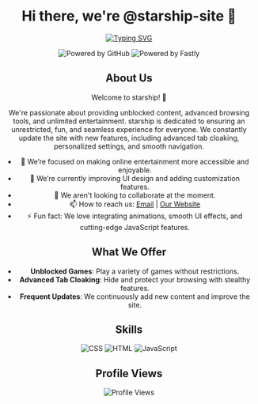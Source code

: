 <div align="center">

# Hi there, we're @starship-site 👋

[![Typing SVG](https://readme-typing-svg.demolab.com?font=Space+Grotesk&pause=1000&color=AE54FF&center=true&width=435&lines=Looking+awesome!+%E2%9C%A8;We+use+HTML%2C+CSS%2C+and+JavaScript.+%F0%9F%A7%91%E2%80%8D%F0%9F%92%BB;Follow+us!+%F0%9F%91%A4;Star+the+website's+repo!+%E2%AD%90;Check+out+our+website!+%F0%9F%8C%90;gameverse.global.ssl.fastly.net)](https://git.io/typing-svg)

![Powered by GitHub](https://img.shields.io/badge/powered%20by-GitHub-black?style=for-the-badge&logo=github&logoColor=white)
![Powered by Fastly](https://img.shields.io/badge/powered%20by-Fastly-black?style=for-the-badge&logo=fastly&logoColor=white)

## About Us
Welcome to starship! 🚀

We're passionate about providing unblocked content, advanced browsing tools, and unlimited entertainment. starship is dedicated to ensuring an unrestricted, fun, and seamless experience for everyone. We constantly update the site with new features, including advanced tab cloaking, personalized settings, and smooth navigation.

- 👀 We’re focused on making online entertainment more accessible and enjoyable.
- 🌱 We’re currently improving UI design and adding customization features.
- 💞️ We aren't looking to collaborate at the moment.
- 📫 How to reach us: [Email](mailto:gameverse.site@gmail.com) | [Our Website](https://gameverse.global.ssl.fastly.net)
- ⚡ Fun fact: We love integrating animations, smooth UI effects, and cutting-edge JavaScript features.

## What We Offer
- **Unblocked Games**: Play a variety of games without restrictions.
- **Advanced Tab Cloaking**: Hide and protect your browsing with stealthy features.
- **Frequent Updates**: We continuously add new content and improve the site.

## Skills
![CSS](https://img.shields.io/badge/-CSS-black?style=for-the-badge&logo=CSS3&logoColor=white)
![HTML](https://img.shields.io/badge/-HTML-black?style=for-the-badge&logo=HTML5&logoColor=white)
![JavaScript](https://img.shields.io/badge/-JavaScript-black?style=for-the-badge&logo=JavaScript&logoColor=white)

## Profile Views
![Profile Views](https://komarev.com/ghpvc/?username=starship-site&style=for-the-badge&color=AE54FF&label=PROFILE+VIEWS)


</div>

<!---
the-gameverse/the-gameverse is a ✨ special ✨ repository because its `README.md` (this file) appears on your GitHub profile.
You can click the Preview link to take a look at your changes.
--->

